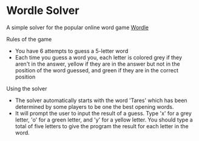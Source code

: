 # Wordle Solver
 A simple solver for the popular online word game [Wordle](https://www.powerlanguage.co.uk/wordle/)
 
 Rules of the game
 * You have 6 attempts to guess a 5-letter word
 * Each time you guess a word you, each letter is colored grey if they aren't in the answer, yellow if they are in the answer but not in the position of the word guessed, and green if they are in the correct position

Using the solver
* The solver automatically starts with the word 'Tares' which has been determined by some players to be one the best opening words.
* It will prompt the user to input the result of a guess. Type 'x' for a grey letter, 'o' for a green letter, and 'y' for a yellow letter. You should type a total of five letters to give the program the result for each letter in the word.
